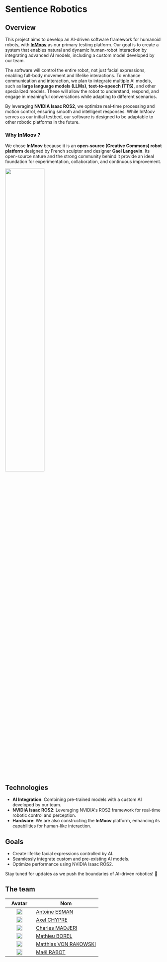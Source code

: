 # Sentience Robotics

## Overview  
This project aims to develop an AI-driven software framework for humanoid robots, with [**InMoov**](https://inmoov.fr/) as our primary testing platform. Our goal is to create a system that enables natural and dynamic human-robot interaction by integrating advanced AI models, including a custom model developed by our team.  

The software will control the entire robot, not just facial expressions, enabling full-body movement and lifelike interactions. To enhance communication and interaction, we plan to integrate multiple AI models, such as **large language models (LLMs)**, **text-to-speech (TTS)**, and other specialized models. These will allow the robot to understand, respond, and engage in meaningful conversations while adapting to different scenarios.  

By leveraging **NVIDIA Isaac ROS2**, we optimize real-time processing and motion control, ensuring smooth and intelligent responses. While InMoov serves as our initial testbed, our software is designed to be adaptable to other robotic platforms in the future.  

### Why InMoov ?

We chose **InMoov** because it is an **open-source (Creative Commons) robot platform** designed by French sculptor and designer **Gael Langevin**. Its open-source nature and the strong community behind it provide an ideal foundation for experimentation, collaboration, and continuous improvement.  

<img src="https://github.com/user-attachments/assets/5527703e-4fa9-4ef3-88d6-c5726f98082a" width="50%">

## Technologies  
- **AI Integration**: Combining pre-trained models with a custom AI developed by our team.  
- **NVIDIA Isaac ROS2**: Leveraging NVIDIA's ROS2 framework for real-time robotic control and perception.  
- **Hardware**: We are also constructing the **InMoov** platform, enhancing its capabilities for human-like interaction.  

## Goals  
- Create lifelike facial expressions controlled by AI.  
- Seamlessly integrate custom and pre-existing AI models.  
- Optimize performance using NVIDIA Isaac ROS2.  

Stay tuned for updates as we push the boundaries of AI-driven robotics! 🚀

## The team

| Avatar | Nom |
|--------|-----|
| <div style="width:75px" align="center"><img src="https://github.com/Arcod7.png" width="50%"></div> | [Antoine ESMAN](https://github.com/Arcod7) |
| <div style="width:75px" align="center"><img src="https://github.com/Cadavre-chan.png" width="50%"></div> | [Axel CHYPRE](https://github.com/Cadavre-chan) |
| <div style="width:75px" align="center"><img src="https://github.com/charlesmadjeri.png" width="50%"></div> | [Charles MADJERI](https://github.com/charlesmadjeri) |
| <div style="width:75px" align="center"><img src="https://github.com/m-brl.png" width="50%"></div> | [Mathieu BOREL](https://github.com/m-brl) |
| <div style="width:75px" align="center"><img src="https://github.com/MatthiasvonRakowski.png" width="50%"></div> | [Matthias VON RAKOWSKI](https://github.com/MatthiasvonRakowski) |
| <div style="width:75px" align="center"><img src="https://github.com/Mael-RABOT.png" width="50%"></div> | [Maël RABOT](https://github.com/Mael-RABOT) |
